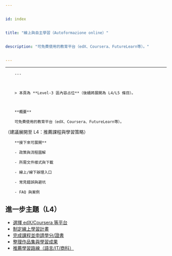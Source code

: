 ---
id: index
title: "線上與自主學習（Autoformazione online）"
description: "可免費使用的教育平台（edX、Coursera、FutureLearn等）。"
---

---
        ---

        > 本頁為 **Level‑3 區內容占位**（後續將展開為 L4/L5 條目）。

        **概要**
        可免費使用的教育平台（edX、Coursera、FutureLearn等）。
（建議展開至 L4：推薦課程與學習策略）

        **接下來可展開**
        - 政策與流程圖解
        - 所需文件樣式與下載
        - 線上/線下辦理入口
        - 常見錯誤與避坑
        - FAQ 與案例

## 進一步主題（L4）

- [選擇 edX/Coursera 等平台](./choose-platforms/)
- [制定線上學習計畫](./plan-learning/)
- [完成課程並申請學分/證書](./complete-for-credit/)
- [整理作品集與學習成果](./build-portfolio/)
- [推薦學習路線（語言/IT/商科）](./recommended-tracks/)
